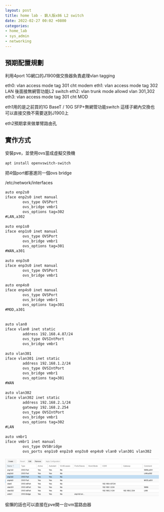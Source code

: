 ```yaml
---
layout: post
title: home lab - 窮人版x86 L2 switch
date: 2022-02-27 00:02 +0800
categories:
- home_lab
- sys_admin
- networking
---
```


## 預期配置規劃

利用4port 1G網口的J1900做交換器負責處理vlan tagging

eth0: vlan access mode tag 301 cht modem
eth1: vlan access mode tag 302 LAN 後面接無網管功能L2 switch
eth2: vlan trunk mode allowd vlan 301,302
eth3: vlan access mode tag 301 cht MOD

eth1用的是之前買的1G BaseT / 10G SFP+無網管功能switch
這樣子網內交換也可以直接交換不需要送到J1900上

eth2預期拿來做單臂路由孔

## 實作方式

安裝pve，並使用ovs當成虛擬交換機

`apt install openvswitch-switch`

把4個port都塞進同一個ovs bridge

/etc/network/interfaces

```
auto enp2s0
iface enp2s0 inet manual
        ovs_type OVSPort
        ovs_bridge vmbr1
        ovs_options tag=302
#LAN,a302

auto enp1s0
iface enp1s0 inet manual
        ovs_type OVSPort
        ovs_bridge vmbr1
        ovs_options tag=301
#WAN,a301

auto enp3s0
iface enp3s0 inet manual
        ovs_type OVSPort
        ovs_bridge vmbr1

auto enp4s0
iface enp4s0 inet manual
        ovs_type OVSPort
        ovs_bridge vmbr1
        ovs_options tag=301
#MOD,a301


auto vlan0
iface vlan0 inet static
        address 192.168.4.87/24
        ovs_type OVSIntPort
        ovs_bridge vmbr1

auto vlan301
iface vlan301 inet static
        address 192.168.1.2/24
        ovs_type OVSIntPort
        ovs_bridge vmbr1
        ovs_options tag=301
#WAN

auto vlan302
iface vlan302 inet static
        address 192.168.2.1/24
        gateway 192.168.2.254
        ovs_type OVSIntPort
        ovs_bridge vmbr1
        ovs_options tag=302
#LAN

auto vmbr1
iface vmbr1 inet manual
        ovs_type OVSBridge
        ovs_ports enp1s0 enp2s0 enp3s0 enp4s0 vlan0 vlan301 vlan302
```

![](/images/posts/homelab/2022_02_27_0004.png)

偷懶的話也可以直接在pve開一台vm當路由器

